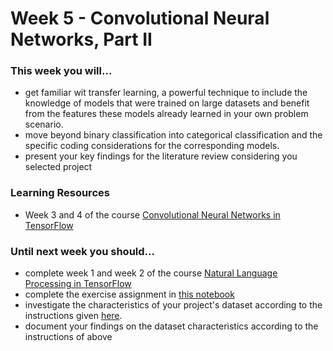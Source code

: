 # Week 5 - Convolutional Neural Networks, Part II

### This week you will...

* get familiar wit transfer learning, a powerful technique to include the knowledge of models that were trained on large datasets and benefit from the features these models already learned in your own problem scenario.
* move beyond binary classification into categorical classification and the specific coding considerations for the corresponding models.
* present your key findings for the literature review considering you selected project

### Learning Resources

* Week 3 and 4 of the course [Convolutional Neural Networks in TensorFlow](https://www.coursera.org/learn/convolutional-neural-networks-tensorflow)

### Until next week you should...

* complete week 1 and week 2 of the course [Natural Language Processing in TensorFlow](https://www.coursera.org/learn/natural-language-processing-tensorflow)
* complete the exercise assignment in [this notebook](https://colab.research.google.com/github/opencampus-sh/course-material/blob/main/machine-learning-with-tensorflow/week-05/Week5\_Notebook\_Sentiment140.ipynb)
* investigate the characteristics of your project's dataset according to the instructions given [here](https://github.com/opencampus-sh/ml-project-template/blob/main/1\_DatasetCharacteristics/INSTRUCTIONS.md).
* document your findings on the dataset characteristics according to the instructions of above
